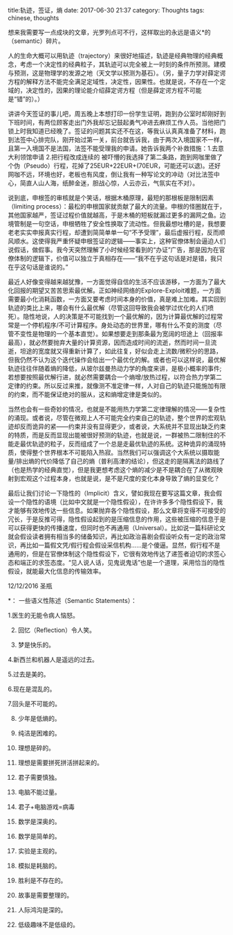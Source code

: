 title:轨迹，签证，熵
date: 2017-06-30 21:37
category: Thoughts
tags: chinese, thoughts

想来我需要写一点成块的文章，光罗列点可不行，这样取出的永远是语义*的（semantic）碎片。

人的生命大概可以用轨迹（trajectory）来很好地描述，轨迹是经典物理的经典概念，考虑一个决定性的经典粒子，其轨迹可以完全被上一时刻的条件所预测。建模与预测，这是物理学的发源之地（天文学以预测为基石）。（另，量子力学对薛定谔方程的解释方法不能完全满足定域性，决定性，因果性。也就是说，不存在一个定域的，决定性的，因果的理论能介绍薛定谔方程（但是薛定谔方程不可能是“错”的）。）

讲讲今天签证的事儿吧，周五晚上本想打印一份学生证明，跑到办公室时却刚好到下班时间，有两位顾客走出门外我却忘记鼓起勇气冲进去麻烦工作人员。当他把门锁上时我知道已经晚了。签证的问题其实还不在这，等我认认真真准备了材料，跑到法签中心排完队，刚开始过第一关，前台就告诉我，由于两次入境国家不一样，且第一入境国不是法国，法签不能受理我的申请。她告诉我两个补救措施：1.去意大利领馆申请 2.把行程改成连续的 被吓懵的我选择了第二条路，跑到网咖里做了个伪（Pseudo）行程，花掉了25EUR+22EUR+(70EUR，可能还可以退)。还好网咖不远，环境也好，老板也有风度，倒让我有一种写论文的冲动（对比法签中心，简直人山人海，纸醉金迷，胆战心惊，人云亦云，气氛实在不对）。

说到底，申根签的审核就是个笑话，根据木桶原理，最短的那根板是限制因素（limiting process）：最松的申根国家就贡献了最大的流量。申根的怪圈就在于，其他国家越严，签证过程价值就越高，于是木桶的短板就漏过更多的漏网之鱼。边境管制是一句空话，申根牺牲了安全性换取了流动性。但我最想吐槽的是，我想要老老实实申报真实行程，却遭到简简单单一句“不予受理”，最后虚报行程，反而顺风顺水。这使得我严重怀疑申根签证的逻辑——事实上，这种官僚体制会逼迫人们说假话，做假事。我今天突然理解了小时候经常看到的“办证”广告，那是因为在官僚体制的逻辑下，价值可以独立于真相存在——“我不在乎这句话是对是错，我只在乎这句话是谁说的。”

最近人好像变得越来越犹豫，一方面觉得自信的生活不应该游移，一方面为了最大化回报的期望又苦苦思索最优解。正如神经网络的Explore-Exploit难题，一方面需要最小化消耗函数，一方面又要考虑时间本身的价值，真是难上加难。其实回到轨迹的类比上来，哪会有什么最优解（尽管这回导致我会被学过优化的人们喷死）。隐性地说，人的决策是不可能找到一个最优解的，因为计算最优解的过程常常是一个停机程序/不可计算程序。身处动态的世界里，哪有什么不变的测度（尽管不变性是物理的一个基本直觉）。如果想要走到那条最为宽阔的坦途上（回报率最高），就必然要抛弃大量的计算资源，因而造成时间的流逝，然而时间一旦流逝，坦途的宽度就又得重新计算了，如此往复，好似会走上流数/微积分的思路，但我仍然不认为这个迭代操作会给出一个最优化的解。或者也可以这样说，最优解轨迹往往伴随着熵的降低，从玻尔兹曼热动力学的角度来讲，是极小概率的事件;若想要按照最优解行进，就必然需要耦合一个熵增/放热过程，以符合热力学第二定律的约束。所以反过来推，就像测不准定律一样，人对自己的轨迹只能施加有限的约束，而不能保证绝对的服从，这和熵增定律是类似的。

当然也会有一些奇妙的情况，也就是不能用热力学第二定律理解的情况——复杂性的涌现。或者说，尽管在微观上人不可能完全约束自己的轨迹，整个世界的宏观轨迹却反而诡异的紧——约束并没有显得更少，或者说，大系统并不显现出缺乏约束的特质，而是反而显现出能被很好预测的轨迹，也就是说，一群被热二限制住的不能走最优轨迹的粒子，反而组成了一个总是走最优轨迹的系统。这种诡异的涌现特质，使得整个世界根本不可能陷入热寂。当然我们可以强调这个大系统以摄取能量/排出熵的代价降低了自己的熵（普利高津的结论），但这走的是隔离法的路线了（也是热学的经典直觉），但是我更想考虑这个熵的减少是不是耦合在了从微观映射到宏观这个过程本身，也就是说，是不是尺度的变化本身导致了熵的显变化？

最后让我们讨论一下隐性的（Implicit）含义，譬如我现在要写这篇文章，我会假设一个隐性的语境（比如中文就是一个隐性假设），在许许多多个隐性假设下，我才能够有效地传达一些信息。如果抛弃各个隐性假设，那么文章将变得不可接受的冗长，于是反推可得，隐性假设起到的是压缩信息的作用，这些被压缩的信息于是可以获得更快的传播速度，但同时也不再通用（Universal）。比如说一篇科研论文就会假设读者拥有相当多的储备知识，再比如政治喜剧会假设听众有一定的政治常识，再比如一篇假文凭/假行程会假设采信机构......是个傻逼。显然，假行程不是通用的，但是在官僚体制这个隐性假设下，它很有效地传达了递签者迫切的求签心态和端正的求签态度。“见人说人话，见鬼说鬼话”也是一个道理，采用恰当的隐性假设，就能最大化信息的传输效率。

12/12/2016
圣瓶

*： 一些语义性陈述（Semantic Statements）：

1.医生的无能令病人恼怒。

2. 回忆（Reflection）令人笑。

3. 梦是快乐的。

4.新西兰和机器人是遥远的过去。

5.过去是美的。

6.现在是混乱的。

7.回头是不可能的。

8. 少年是低熵的。

9. 纯洁是困难的。

10. 理想是碎的。

11. 理想是需要拼死拼活拼起来的。

12. 君子需要慎独。

13. 电脑不能过量。

14. 君子+电脑游戏=病毒

15. 数学是深奥的。

16. 数学是简单的。

17. 实验是主观的。

18. 模拟是耗脑的。

19. 胜利是不存在的。

20. 故事是需要整理的。

21. 人际鸿沟是深的。

22. 低级趣味不是低级的。